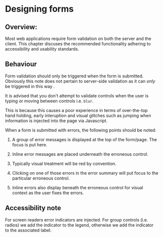 # Designing forms

## Overview:

Most web applications require form validation on both the server and the client. This chapter discuses the recommended functionality adhering to accessibility and usability standards.

## Behaviour

Form validation should only be triggered when the form is submitted. Obviously this note does not pertain to server-side validation as it can *only* be triggered in this way	.

It is advised that you don't attempt to validate controls when the user is typing or moving between controls i.e. `blur`.

This is because this causes a poor experience in terms of over-the-top hand holding, early interuption and visual glitches such as jumping when information is injected into the page via Javascript.

When a form is submitted with errors, the following points should be noted:

1. A group of error messages is displayed at the top of the form/page. The focus is put here.

2. Inline error messages are placed underneath the erroneous control.

3. Typically visual treatment will be red by convention.

4. Clicking on one of those errors in the error summary will put focus to the particular erroneous control.

4. Inline errors also display beneath the erroneous control for visual context as the user fixes the errors.

## Accessibility note

For screen readers error indicators are injected. For group controls (i.e. radios) we add the indicator to the legend, otherwise we add the indicator to the associated label.